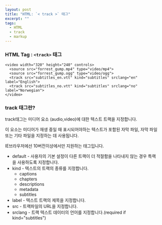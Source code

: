 ```yaml
---
layout: post
title: "HTML: `< track >` 태그"
excerpt: ""
tags: 
  - HTML
  - track
  - markup
---
```


### HTML Tag : `<track>` 태그
```
<video width="320" height="240" controls>
  <source src="forrest_gump.mp4" type="video/mp4">
  <source src="forrest_gump.ogg" type="video/ogg">
  <track src="subtitles_en.vtt" kind="subtitles" srclang="en" label="English">
  <track src="subtitles_no.vtt" kind="subtitles" srclang="no" label="Norwegian">
</video>

```
### track 태그란?

track태그는 미디어 요소 (audio,video)에 대한 텍스트 트랙을 지정합니다.

이 요소는 미디어가 재생 중일 때 표시되어야하는 텍스트가 포함된 자막 파일, 자막 파일 또는 기타 파일을 지정하는 데 사용됩니다.

IE브라우저에선 10버전이상에서만 지원하는 태그입니다.


* default - 사용자의 기본 설정이 다른 트랙이 더 적절함을 나타내지 않는 경우 특랙을 사용하도록 지정합니다.
* kind - 텍스트의 트랙의 종류를 지정합니다.
  + captions
  + chapters
  + descriptions
  + metadata
  + subtitles
* label - 텍스트 트랙의 제목을 지정합니다.
* src - 트랙파일의 URL을 지정합니다.
* srclang - 트랙 텍스트 데이터의 언어를 지정합니다.(required if kind="subtitles")

